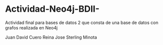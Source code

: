 # Actividad-Neo4j-BDII-
Actividad final para bases de datos 2 que consta de una base de datos con grafos realizada en Neo4j


Juan David Cuero Reina
Jose Sterling Minota
